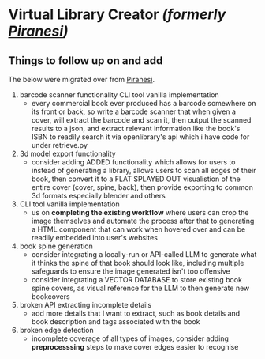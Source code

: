 # Virtual Library Creator *(formerly [Piranesi](https://github.com/gongahkia/piranesi))*

## Things to follow up on and add

The below were migrated over from [Piranesi](https://github.com/gongahkia/piranesi).

1. barcode scanner functionality CLI tool vanilla implementation
    * every commercial book ever produced has a barcode somewhere on its front or back, so write a barcode scanner that when given a cover, will extract the barcode and scan it, then output the scanned results to a json, and extract relevant information like the book's ISBN to readily search it via openlibrary's api which i have code for under retrieve.py
2. 3d model export functionality
    * consider adding ADDED functionality which allows for users to instead of generating a library, allows users to scan all edges of their book, then convert it to a FLAT SPLAYED OUT visualistion of the entire cover (cover, spine, back), then provide exporting to common 3d formats especially blender and others
3. CLI tool vanilla implementation
    * us on **completing the existing workflow** where users can crop the image themselves and automate the process after that to generating a HTML component that can work when hovered over and can be readily embedded into user's websites
4. book spine generation
    * consider integrating a locally-run or API-called LLM to generate what it thinks the spine of that book should look like, including multiple safeguards to ensure the image generated isn't too offensive 
    * consider integrating a VECTOR DATABASE to store existing book spine covers, as visual reference for the LLM to then generate new bookcovers
5. broken API extracting incomplete details
    * add more details that I want to extract, such as book details and book description and tags associated with the book
6. broken edge detection
    * incomplete coverage of all types of images, consider adding **preprocesssing** steps to make cover edges easier to recognise
